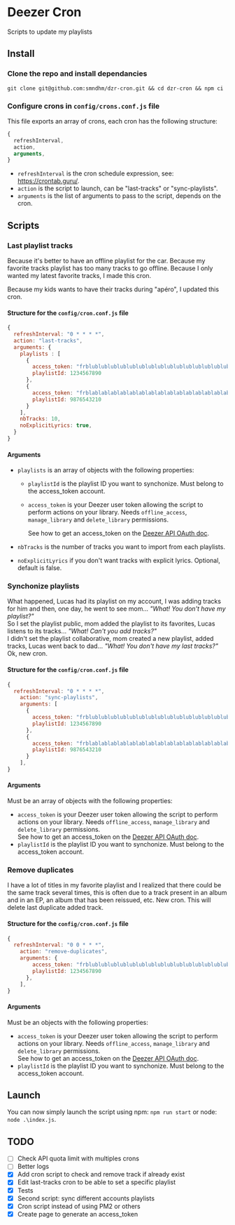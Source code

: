 # Deezer Cron

Scripts to update my playlists

## Install

### Clone the repo and install dependancies

`git clone git@github.com:smndhm/dzr-cron.git && cd dzr-cron && npm ci`

### Configure crons in `config/crons.conf.js` file

This file exports an array of crons, each cron has the following structure:

```javascript
{
  refreshInterval,
  action,
  arguments,
}
```

- `refreshInterval` is the cron schedule expression, see: https://crontab.guru/.
- `action` is the script to launch, can be "last-tracks" or "sync-playlists".
- `arguments` is the list of arguments to pass to the script, depends on the cron.

## Scripts

### Last playlist tracks

Because it's better to have an offline playlist for the car. Because my favorite tracks playlist has too many tracks to go offline. Because I only wanted my latest favorite tracks, I made this cron.

Because my kids wants to have their tracks during "apéro", I updated this cron.

#### Structure for the `config/cron.conf.js` file

```javascript
{
  refreshInterval: "0 * * * *",
  action: "last-tracks",
  arguments: {
    playlists : [
      {
        access_token: "frblublublublublublublublublublublublublublublublu",
        playlistId: 1234567890
      },
      {
        access_token: "frblablablablablablablablablablablablablablablabla",
        playlistId: 9876543210
      }
    ],
    nbTracks: 10,
    noExplicitLyrics: true,
  }
}
```

#### Arguments

- `playlists` is an array of objects with the following properties:

  - `playlistId` is the playlist ID you want to synchonize. Must belong to the access_token account.
  - `access_token` is your Deezer user token allowing the script to perform actions on your library. Needs `offline_access`, `manage_library` and `delete_library` permissions.

    See how to get an access_token on the [Deezer API OAuth doc](https://developers.deezer.com/api/oauth).

- `nbTracks` is the number of tracks you want to import from each playlists.
- `noExplicitLyrics` if you don't want tracks with explicit lyrics. Optional, default is false.

### Synchonize playlists

What happened, Lucas had its playlist on my account, I was adding tracks for him and then, one day, he went to see mom... _"What! You don't have my playlist?"_  
So I set the playlist public, mom added the playlist to its favorites, Lucas listens to its tracks... _"What! Can't you add tracks?"_  
I didn't set the playlist collaborative, mom created a new playlist, added tracks, Lucas went back to dad... _"What! You don't have my last tracks?"_  
Ok, new cron.

#### Structure for the `config/cron.conf.js` file

```javascript
{
  refreshInterval: "0 * * * *",
    action: "sync-playlists",
    arguments: [
      {
        access_token: "frblublublublublublublublublublublublublublublublu",
        playlistId: 1234567890
      },
      {
        access_token: "frblablablablablablablablablablablablablablablabla",
        playlistId: 9876543210
      }
    ],
}
```

#### Arguments

Must be an array of objects with the following properties:

- `access_token` is your Deezer user token allowing the script to perform actions on your library. Needs `offline_access`, `manage_library` and `delete_library` permissions.  
  See how to get an access_token on the [Deezer API OAuth doc](https://developers.deezer.com/api/oauth).
- `playlistId` is the playlist ID you want to synchonize. Must belong to the access_token account.

### Remove duplicates

I have a lot of titles in my favorite playlist and I realized that there could be the same track several times, this is often due to a track present in an album and in an EP, an album that has been reissued, etc. New cron.
This will delete last duplicate added track.

#### Structure for the `config/cron.conf.js` file

```javascript
{
  refreshInterval: "0 0 * * *",
    action: "remove-duplicates",
    arguments: {
        access_token: "frblublublublublublublublublublublublublublublublu",
        playlistId: 1234567890
      },
    ],
}
```

#### Arguments

Must be an objects with the following properties:

- `access_token` is your Deezer user token allowing the script to perform actions on your library. Needs `offline_access`, `manage_library` and `delete_library` permissions.  
  See how to get an access_token on the [Deezer API OAuth doc](https://developers.deezer.com/api/oauth).
- `playlistId` is the playlist ID you want to synchonize. Must belong to the access_token account.

## Launch

You can now simply launch the script using npm: `npm run start` or node: `node .\index.js`.

## TODO

- [ ] Check API quota limit with multiples crons
- [ ] Better logs
- [x] Add cron script to check and remove track if already exist
- [x] Edit last-tracks cron to be able to set a specific playlist
- [x] Tests
- [x] Second script: sync different accounts playlists
- [x] Cron script instead of using PM2 or others
- [x] Create page to generate an access_token
